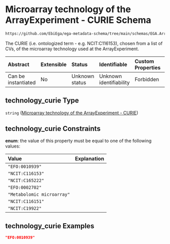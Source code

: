 # Microarray technology of the ArrayExperiment - CURIE Schema

```txt
https://github.com/EbiEga/ega-metadata-schema/tree/main/schemas/EGA.ArrayExperiment.json#/properties/technology/properties/technology_curie
```

The CURIE (i.e. ontologized term - e.g. NCIT:C116153), chosen from a list of CVs, of the microarray technology used at the ArrayExperiment.

| Abstract            | Extensible | Status         | Identifiable            | Custom Properties | Additional Properties | Access Restrictions | Defined In                                                                          |
| :------------------ | :--------- | :------------- | :---------------------- | :---------------- | :-------------------- | :------------------ | :---------------------------------------------------------------------------------- |
| Can be instantiated | No         | Unknown status | Unknown identifiability | Forbidden         | Allowed               | none                | [EGA.ArrayExperiment.json*](../out/EGA.ArrayExperiment.json "open original schema") |

## technology_curie Type

`string` ([Microarray technology of the ArrayExperiment - CURIE](ega-1-properties-microarray-technology-of-the-arrayexperiment-efo0002698-properties-microarray-technology-of-the-arrayexperiment---curie.md))

## technology_curie Constraints

**enum**: the value of this property must be equal to one of the following values:

| Value                      | Explanation |
| :------------------------- | :---------- |
| `"EFO:0010939"`            |             |
| `"NCIT:C116153"`           |             |
| `"NCIT:C165222"`           |             |
| `"EFO:0002702"`            |             |
| `"Metabolomic microarray"` |             |
| `"NCIT:C116151"`           |             |
| `"NCIT:C19922"`            |             |

## technology_curie Examples

```json
"EFO:0010939"
```
